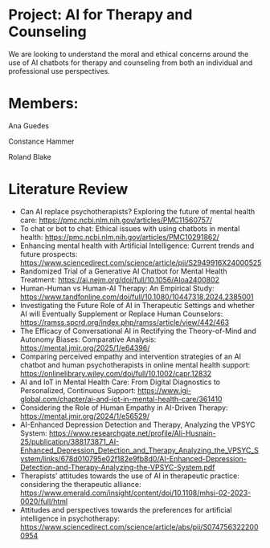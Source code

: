 # Project: AI for Therapy and Counseling

We are looking to understand the moral and ethical concerns around the use of AI chatbots for therapy and counseling from both an individual and professional use perspectives.

# Members:

Ana Guedes

Constance Hammer 

Roland Blake

# Literature Review 

- Can AI replace psychotherapists? Exploring the future of mental health care: https://pmc.ncbi.nlm.nih.gov/articles/PMC11560757/
- To chat or bot to chat: Ethical issues with using chatbots in mental health: https://pmc.ncbi.nlm.nih.gov/articles/PMC10291862/
- Enhancing mental health with Artificial Intelligence: Current trends and future prospects: https://www.sciencedirect.com/science/article/pii/S2949916X24000525
- Randomized Trial of a Generative AI Chatbot for Mental Health Treatment: https://ai.nejm.org/doi/full/10.1056/AIoa2400802
- Human-Human vs Human-AI Therapy: An Empirical Study: https://www.tandfonline.com/doi/full/10.1080/10447318.2024.2385001
- Investigating  the  Future  Role  of  AI  in  Therapeutic  Settings  and  whether  AI  will Eventually Supplement or Replace Human Counselors: https://ramss.spcrd.org/index.php/ramss/article/view/442/463
- The Efficacy of Conversational AI in Rectifying the Theory-of-Mind and Autonomy Biases: Comparative Analysis: https://mental.jmir.org/2025/1/e64396/
- Comparing perceived empathy and intervention strategies of an AI chatbot and human psychotherapists in online mental health support: https://onlinelibrary.wiley.com/doi/full/10.1002/capr.12832
- AI and IoT in Mental Health Care: From Digital Diagnostics to Personalized, Continuous Support: https://www.igi-global.com/chapter/ai-and-iot-in-mental-health-care/361410
- Considering the Role of Human Empathy in AI-Driven Therapy: https://mental.jmir.org/2024/1/e56529/
- AI-Enhanced Depression Detection and Therapy, Analyzing the VPSYC System: https://www.researchgate.net/profile/Ali-Husnain-25/publication/388173871_AI-Enhanced_Depression_Detection_and_Therapy_Analyzing_the_VPSYC_System/links/678d010795e02f182e9fb8d0/AI-Enhanced-Depression-Detection-and-Therapy-Analyzing-the-VPSYC-System.pdf
- Therapists’ attitudes towards the use of AI in therapeutic practice: considering the therapeutic alliance: https://www.emerald.com/insight/content/doi/10.1108/mhsi-02-2023-0020/full/html
- Attitudes and perspectives towards the preferences for artificial intelligence in psychotherapy: https://www.sciencedirect.com/science/article/abs/pii/S0747563222000954

